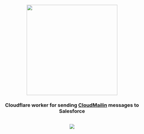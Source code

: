 <div align="center">
  <br/>
  <img src="https://res.cloudinary.com/stellaraf/image/upload/v1604277355/stellar-logo-gradient.svg" width="300" />
  <br/>
  <h3>Cloudflare worker for sending <a href="https://cloudmailin.com" rel="noopener noreferrer">CloudMailin</a> messages to Salesforce</h3>
  <br/>
  <a href="https://github.com/stellaraf/worker-emailtosfdc/actions?query=workflow%3ATypeCheck">
    <img src="https://img.shields.io/github/workflow/status/stellaraf/worker-emailtosfdc/TypeCheck?color=%239100fa&event=push&style=for-the-badge" />
  </a>
  <br/>
  <br/>
</div>
